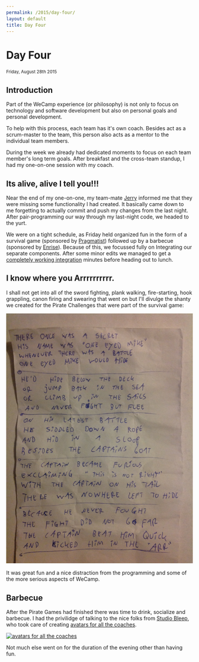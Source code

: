 ```yaml
---
permalink: /2015/day-four/
layout: default
title: Day Four
---
```


# Day Four

<small>Friday, August 28th 2015</small>

## Introduction

Part of the WeCamp experience (or philosophy) is not only to focus on technology
and software development but also on personal goals and personal development.

To help with this process, each team has it's own coach. Besides act as a
scrum-master to the team, this person also acts as a mentor to the individual
team members.

During the week we already had dedicated moments to focus on each team member's
long term goals. After breakfast and the cross-team standup, I had my one-on-one
session with my coach.

## Its alive, alive I tell you!!!

Near the end of my one-on-one, my team-mate [Jerry] informed me that they were
missing some functionality I had created. It basically came down to me
forgetting to actually commit and push my changes from the last night. After
pair-programming our way through my last-night code, we headed to the yurt.

We were on a tight schedule, as Friday held organized fun in the form of a
survival game (sponsored by [Pragmatist]) followed up by a barbecue (sponsored
by [Enrise]). Because of this, we focussed fully on Integrating our separate
components. After some minor edits we managed to get a [completely working
integration][MVP Tweet] minutes before heading out to lunch.

## I know where you Arrrrrrrrrr.

I shall not get into all of the sword fighting, plank walking, fire-starting, hook
grappling, canon firing and swearing that went on but I'll divulge the shanty
we created for the Pirate Challenges that were part of the survival game:

![Shanty lyrics](./shanty-lyrics.jpg "Shanty lyrics")

It was great fun and a nice distraction from the programming and some of
the more serious aspects of WeCamp.

## Barbecue

After the Pirate Games had finished there was time to drink, socialize and
barbecue. I had the privilidge of talking to the nice folks from [Studio Bleep],
who took care of creating [avatars for all the coaches].

[![avatars for all the coaches](http://studiobleep.com/wp-content/uploads/2015/07/wecamp2015-1844x660.jpg "avatars for all the coaches")][avatars for all the coaches]

Not much else went on for the duration of the evening other than having fun.

[Jerry]: https://twitter.com/getfocusnl
[Pragmatist]: https://pragmatist.nl/
[Enrise]: https://enrise.com/
[MVP Tweet]: https://twitter.com/potherca/status/637203224173350912
[Studio Bleep]: http://studiobleep.com/
[avatars for all the coaches]: http://studiobleep.com/project/wecamp-2015-edition/
